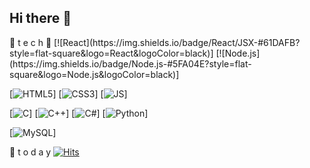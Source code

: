 ## Hi there 👋

<!--
**gowjr1216/gowjr1216** is a ✨ _special_ ✨ repository because its `README.md` (this file) appears on your GitHub profile.

Here are some ideas to get you started:

- 🔭 I’m currently working on ...
- 🌱 I’m currently learning ...
- 👯 I’m looking to collaborate on ...
- 🤔 I’m looking for help with ...
- 💬 Ask me about ...
- 📫 How to reach me: ...
- 😄 Pronouns: ...
- ⚡ Fun fact: ...
-->

<div aligh=center>
🌻 t e c h 🌻
[![React](https://img.shields.io/badge/React/JSX-#61DAFB?style=flat-square&logo=React&logoColor=black)]
[![Node.js](https://img.shields.io/badge/Node.js-#5FA04E?style=flat-square&logo=Node.js&logoColor=black)]

[![HTML5](https://img.shields.io/badge/HTML5-#E34F26?style=flat-square&logo=HTML5&logoColor=black)]
[![CSS3](https://img.shields.io/badge/CSS-#1572B6?style=flat-square&logo=CSS3&logoColor=black)]
[![JS](https://img.shields.io/badge/JavaScript-#F7DF1E?style=flat-square&logo=JavaScript&logoColor=black)]

[![C](https://img.shields.io/badge/C-#A8B9CC?style=flat-square&logo=C&logoColor=black)]
[![C++](https://img.shields.io/badge/C++-#00599C?style=flat-square&logo=C++&logoColor=black)]
[![C#](https://img.shields.io/badge/C#-#512BD4?style=flat-square&logo=C#&logoColor=black)]
[![Python](https://img.shields.io/badge/Python-#3776AB?style=flat-square&logo=Python&logoColor=black)]

[![MySQL](https://img.shields.io/badge/MySQL-#4479A1?style=flat-square&logo=MySQL&logoColor=black)]


📌 t o d a y
[![Hits](https://hits.seeyoufarm.com/api/count/incr/badge.svg?url=https%3A%2F%2Fgithub.com%2Fgowjr1216&count_bg=%23EC1818&title_bg=%23080808&icon=&icon_color=%23E7E7E7&title=hits&edge_flat=false)](https://hits.seeyoufarm.com)
